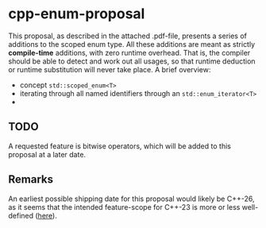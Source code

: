 # cpp-enum-proposal

This proposal, as described in the attached .pdf-file, presents a series of additions to the scoped enum type.
All these additions are meant as strictly **compile-time** additions, with zero runtime overhead.
That is, the compiler should be able to detect and work out all usages, so that runtime deduction or
runtime substitution will never take place. A brief overview:

* concept `std::scoped_enum<T>`
* iterating through all named identifiers through an `std::enum_iterator<T>`
* 

## TODO ##

A requested feature is bitwise operators, which will be added to this proposal at a later date.


## Remarks ##

An earliest possible shipping date for this proposal would likely be C++-26, as it seems that the intended
feature-scope for C++-23 is more or less well-defined ([here](https://en.cppreference.com/w/cpp/compiler_support)).
